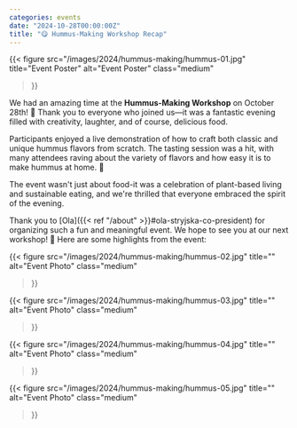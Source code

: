 ```yaml
---
categories: events
date: "2024-10-28T00:00:00Z"
title: "😋 Hummus-Making Workshop Recap"
---
```


{{< 
    figure src="/images/2024/hummus-making/hummus-01.jpg"
    title="Event Poster"
    alt="Event Poster"
    class="medium" 
>}}

We had an amazing time at the **Hummus-Making Workshop** on October 28th! 🎉 Thank you to everyone who joined us—it was a fantastic evening filled with creativity, laughter, and of course, delicious food.

Participants enjoyed a live demonstration of how to craft both classic and unique hummus flavors from scratch. The tasting session was a hit, with many attendees raving about the variety of flavors and how easy it is to make hummus at home. 🌱

The event wasn't just about food-it was a celebration of plant-based living and sustainable eating, and we're thrilled that everyone embraced the spirit of the evening.

Thank you to [Ola]({{< ref "/about" >}}#ola-stryjska-co-president) for organizing such a fun and meaningful event. We hope to see you at our next workshop! 🌟
Here are some highlights from the event:

{{< 
    figure 
    src="/images/2024/hummus-making/hummus-02.jpg"
    title=""
    alt="Event Photo"
    class="medium"
>}}

{{< 
    figure 
    src="/images/2024/hummus-making/hummus-03.jpg"
    title=""
    alt="Event Photo"
    class="medium"
>}}

{{< 
    figure 
    src="/images/2024/hummus-making/hummus-04.jpg"
    title=""
    alt="Event Photo"
    class="medium"
>}}

{{< 
    figure 
    src="/images/2024/hummus-making/hummus-05.jpg"
    title=""
    alt="Event Photo"
    class="medium"
>}}
